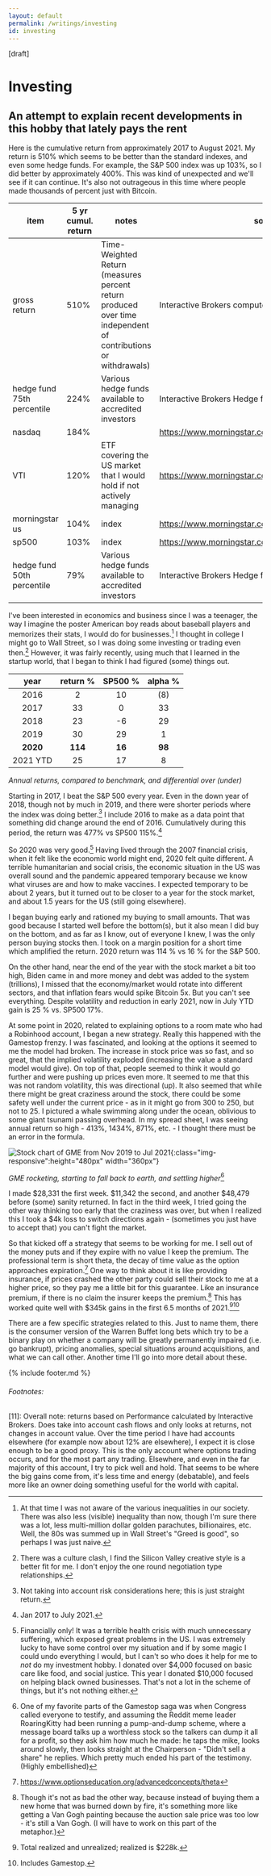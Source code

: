 ```yaml
---
layout: default
permalink: /writings/investing
id: investing
---
```


[draft]

# Investing

## An attempt to explain recent developments in this hobby that lately pays the rent

Here is the cumulative return from approximately 2017 to August 2021. My return is 510% which seems to be better than the standard indexes, and even some hedge funds. For example, the S&P 500 index was up 103%, so I did better by approximately 400%. This was kind of unexpected and we'll see if it can continue. It's also not outrageous in this time where people made thousands of percent just with Bitcoin.

| item                       | 5 yr cumul. return | notes                                                                                                         | source                                                |
| -------------------------- | ------------------ | ------------------------------------------------------------------------------------------------------------- | ----------------------------------------------------- |
| gross return               | 510%               | Time-Weighted Return (measures percent return produced over time independent of contributions or withdrawals) | Interactive Brokers computed number for main account  |
| hedge fund 75th percentile | 224%               | Various hedge funds available to accredited investors                                                         | Interactive Brokers Hedge fund marketplace (n=53)     |
| nasdaq                     | 184%               |                                                                                                               | https://www.morningstar.com/indexes/xnas/@cco/quote   |
| VTI                        | 120%               | ETF covering the US market that I would hold if not actively managing                                         | https://www.morningstar.com/etfs/arcx/vti/performance |
| morningstar us             | 104%               | index                                                                                                         | https://www.morningstar.com/indexes/spi/mstar/quote   |
| sp500                      | 103%               | index                                                                                                         | https://www.morningstar.com/indexes/spi/spx/quote     |
| hedge fund 50th percentile | 79%                | Various hedge funds available to accredited investors                                                         | Interactive Brokers Hedge fund marketplace (n=53)     |

I've been interested in economics and business since I was a teenager, the way I imagine the poster American boy reads about baseball players and memorizes their stats, I would do for businesses.[^1] I thought in college I might go to Wall Street, so I was doing some investing or trading even then.[^2] However, it was fairly recently, using much that I learned in the startup world, that I began to think I had figured (some) things out.

|   year   | return % | SP500 % | alpha % |
| :------: | :------: | :-----: | :-----: |
|   2016   |    2     |   10    |   (8)   |
|   2017   |    33    |    0    |   33    |
|   2018   |    23    |   -6    |   29    |
|   2019   |    30    |   29    |    1    |
| **2020** | **114**  | **16**  | **98**  |
| 2021 YTD |    25    |   17    |    8    |

_Annual returns, compared to benchmark, and differential over (under)_

Starting in 2017, I beat the S&P 500 every year. Even in the down year of 2018, though not by much in 2019, and there were shorter periods where the index was doing better.[^3] I include 2016 to make as a data point that something did change around the end of 2016. Cumulatively during this period, the return was 477% vs SP500 115%.[^4]

So 2020 was very good.[^5] Having lived through the 2007 financial crisis, when it felt like the economic world might end, 2020 felt quite different. A terrible humanitarian and social crisis, the economic situation in the US was overall sound and the pandemic appeared temporary because we know what viruses are and how to make vaccines. I expected temporary to be about 2 years, but it turned out to be closer to a year for the stock market, and about 1.5 years for the US (still going elsewhere).

I began buying early and rationed my buying to small amounts. That was good because I started well before the bottom(s), but it also mean I did buy on the bottom, and as far as I know, out of everyone I knew, I was the only person buying stocks then. I took on a margin position for a short time which amplified the return. 2020 return was 114 % vs 16 % for the S&P 500.

On the other hand, near the end of the year with the stock market a bit too high, Biden came in and more money and debt was added to the system (trillions), I missed that the economy/market would rotate into different sectors, and that inflation fears would spike Bitcoin 5x. But you can't see everything. Despite volatility and reduction in early 2021, now in July YTD gain is 25 % vs. SP500 17%.

At some point in 2020, related to explaining options to a room mate who had a Robinhood account, I began a new strategy. Really this happened with the Gamestop frenzy. I was fascinated, and looking at the options it seemed to me the model had broken. The increase in stock price was so fast, and so great, that the implied volatility exploded (increasing the value a standard model would give). On top of that, people seemed to think it would go further and were pushing up prices even more. It seemed to me that this was not random volatility, this was directional (up). It also seemed that while there might be great craziness around the stock, there could be some safety well under the current price - as in it might go from 300 to 250, but not to 25. I pictured a whale swimming along under the ocean, oblivious to some giant tsunami passing overhead. In my spread sheet, I was seeing annual return so high - 413%, 1434%, 871%, etc. - I thought there must be an error in the formula.

![Stock chart of GME from Nov 2019 to Jul 2021](/assets/img/writings/investing/GME_chart.png 'Stock chart of GME from Nov 2019 to Jul 2021'){:class="img-responsive":height="480px" width="360px"}

_GME rocketing, starting to fall back to earth, and settling higher_[^10]

I made $28,331 the first week. $11,342 the second, and another $48,479 before (some) sanity returned. In fact in the third week, I tried going the other way thinking too early that the craziness was over, but when I realized this I took a $4k loss to switch directions again - (sometimes you just have to accept that) you can't fight the market.

So that kicked off a strategy that seems to be working for me. I sell out of the money puts and if they expire with no value I keep the premium. The professional term is short theta, the decay of time value as the option approaches expiration.[^9] One way to think about it is like providing insurance, if prices crashed the other party could sell their stock to me at a higher price, so they pay me a little bit for this guarantee. Like an insurance premium, if there is no claim the insurer keeps the premium.[^6] This has worked quite well with $345k gains in the first 6.5 months of 2021.[^7][^8]

There are a few specific strategies related to this. Just to name them, there is the consumer version of the Warren Buffet long bets which try to be a binary play on whether a company will be greatly permanently impaired (i.e. go bankrupt), pricing anomalies, special situations around acquisitions, and what we can call other. Another time I'll go into more detail about these.

{% include footer.md %}

###### Footnotes:

[^1]: At that time I was not aware of the various inequalities in our society. There was also less (visible) inequality than now, though I'm sure there was a lot, less multi-million dollar golden parachutes, billionaires, etc. Well, the 80s was summed up in Wall Street's "Greed is good", so perhaps I was just naive.
[^2]: There was a culture clash, I find the Silicon Valley creative style is a better fit for me. I don't enjoy the one round negotiation type relationships.
[^3]: Not taking into account risk considerations here; this is just straight return.
[^4]: Jan 2017 to July 2021.
[^5]: Financially only! It was a terrible health crisis with much unnecessary suffering, which exposed great problems in the US. I was extremely lucky to have some control over my situation and if by some magic I could undo everything I would, but I can't so who does it help for me to _not_ do my investment hobby. I donated over $4,000 focused on basic care like food, and social justice. This year I donated $10,000 focused on helping black owned businesses. That's not a lot in the scheme of things, but it's not nothing either.
[^6]: Though it's not as bad the other way, because instead of buying them a new home that was burned down by fire, it's something more like getting a Van Gogh painting because the auction sale price was too low - it's still a Van Gogh. (I will have to work on this part of the metaphor.)
[^7]: Total realized and unrealized; realized is $228k.
[^8]: Includes Gamestop.
[^9]: <https://www.optionseducation.org/advancedconcepts/theta>
[^10]: One of my favorite parts of the Gamestop saga was when Congress called everyone to testify, and assuming the Reddit meme leader RoaringKitty had been running a pump-and-dump scheme, where a message board talks up a worthless stock so the talkers can dump it all for a profit, so they ask him how much he made: he taps the mike, looks around slowly, then looks straight at the Chairperson - "Didn't sell a share" he replies. Which pretty much ended his part of the testimony. (Highly embellished)

[11]: Overall note: returns based on Performance calculated by Interactive Brokers. Does take into account cash flows and only looks at returns, not changes in account value. Over the time period I have had accounts elsewhere (for example now about 12% are elsewhere), I expect it is close enough to be a good proxy. This is the only account where options trading occurs, and for the most part any trading. Elsewhere, and even in the far majority of this account, I try to pick well and hold. That seems to be where the big gains come from, it's less time and energy (debatable), and feels more like an owner doing something useful for the world with capital.

<!-- too much data
 | year | period (%) | | | cumulative (%) | | |
| | return | SP500 | alpha | return | SP500 | alpha |
| :-----------: | :-----------: | :----------: | :----------: | :-------------: | :----------: | :----------: |
| 2016 | 2 | 10 | -8 | | | 0 |
| 2017 | 33 | 0 | 33 | 35 | 31 | 4 |
| 2018 | 23 | -6 | 29 | 66 | 23 | 43 |
| 2019 | 30 | 29 | 1 | 117 | 58 | 59 |
| 2020 | 114 | 16 | 98 | 364 | 84 | 280 |
| 2021 YTD | 25 | 17 | 8 | 477 | 115 | 362 | -->
